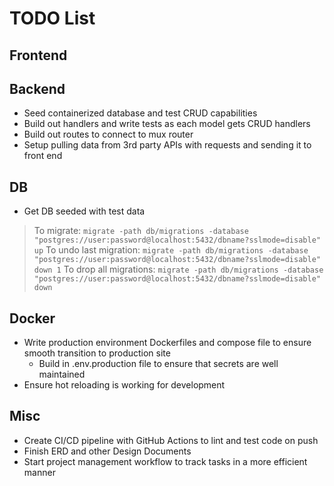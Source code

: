 # TODO List

## Frontend

## Backend

- Seed containerized database and test CRUD capabilities
- Build out handlers and write tests as each model gets CRUD handlers
- Build out routes to connect to mux router
- Setup pulling data from 3rd party APIs with requests and sending it to front end

## DB

- Get DB seeded with test data

> To migrate: `migrate -path db/migrations -database "postgres://user:password@localhost:5432/dbname?sslmode=disable" up`
> To undo last migration: `migrate -path db/migrations -database "postgres://user:password@localhost:5432/dbname?sslmode=disable" down 1`
> To drop all migrations: `migrate -path db/migrations -database "postgres://user:password@localhost:5432/dbname?sslmode=disable" down`

## Docker

- Write production environment Dockerfiles and compose file to ensure smooth transition to production site
  - Build in .env.production file to ensure that secrets are well maintained
- Ensure hot reloading is working for development

## Misc

- Create CI/CD pipeline with GitHub Actions to lint and test code on push
- Finish ERD and other Design Documents
- Start project management workflow to track tasks in a more efficient manner
